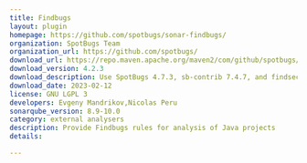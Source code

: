 ```yaml
---
title: Findbugs
layout: plugin
homepage: https://github.com/spotbugs/sonar-findbugs/
organization: SpotBugs Team
organization_url: https://github.com/spotbugs/
download_url: https://repo.maven.apache.org/maven2/com/github/spotbugs/sonar-findbugs-plugin/4.2.3/sonar-findbugs-plugin-4.2.3.jar
download_version: 4.2.3
download_description: Use SpotBugs 4.7.3, sb-contrib 7.4.7, and findsecbugs 1.12.0. When running on SonarQube 9.8+ unit tests are now analysed. Fixed a file leak.
download_date: 2023-02-12
license: GNU LGPL 3
developers: Evgeny Mandrikov,Nicolas Peru
sonarqube_version: 8.9-10.0
category: external analysers
description: Provide Findbugs rules for analysis of Java projects
details: 

---
```

